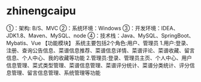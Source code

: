 # zhinengcaipu
①：架构: B/S、MVC ②：系统环境：Windows ③：开发环境：IDEA、JDK1.8、Maven、MySQL、node ④：技术栈：Java、MySQL、SpringBoot、Mybatis、Vue 【功能模块】 系统主要包括2个角色:用户、管理员 1.用户:登录、注册、查询公告信息、菜谱信息推荐、菜谱信息详情、菜谱评论、菜谱收藏、留言信息、个人中心、我的收藏等功能 2.管理员:登录、管理员主页、个人中心、用户信息管理、菜式类型管理、菜谱信息管理、菜谱评分统计、菜谱分类统计、评分信息管理、留言信息管理、系统管理等功能
